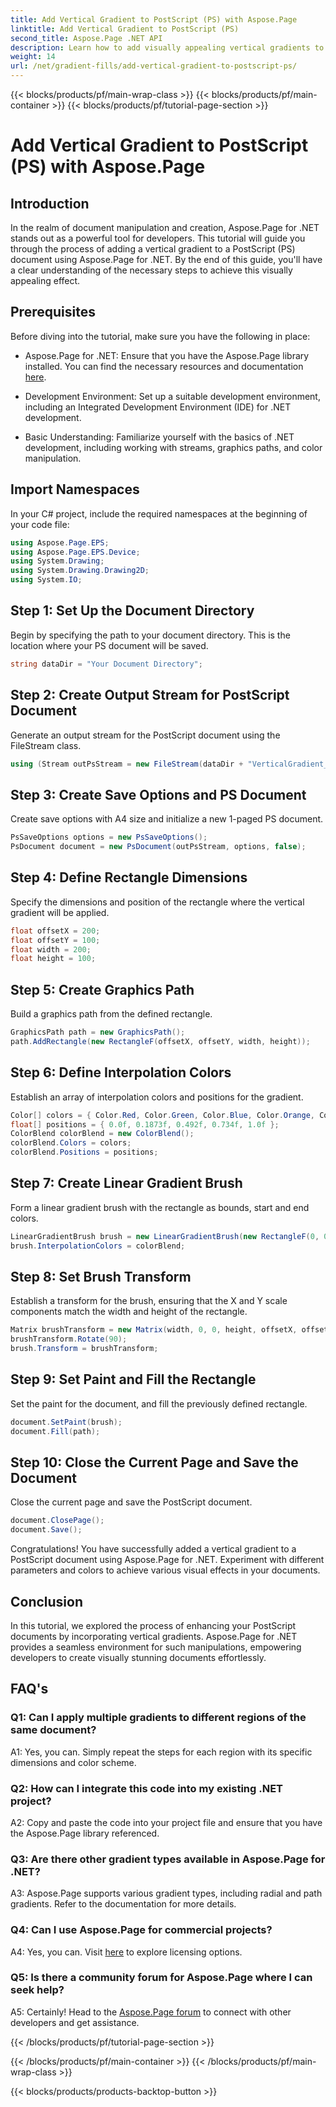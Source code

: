 ```yaml
---
title: Add Vertical Gradient to PostScript (PS) with Aspose.Page
linktitle: Add Vertical Gradient to PostScript (PS)
second_title: Aspose.Page .NET API
description: Learn how to add visually appealing vertical gradients to PostScript (PS) documents in .NET using Aspose.Page. Elevate your document creation with this step-by-step guide.
weight: 14
url: /net/gradient-fills/add-vertical-gradient-to-postscript-ps/
---
```


{{< blocks/products/pf/main-wrap-class >}}
{{< blocks/products/pf/main-container >}}
{{< blocks/products/pf/tutorial-page-section >}}

# Add Vertical Gradient to PostScript (PS) with Aspose.Page

## Introduction

In the realm of document manipulation and creation, Aspose.Page for .NET stands out as a powerful tool for developers. This tutorial will guide you through the process of adding a vertical gradient to a PostScript (PS) document using Aspose.Page for .NET. By the end of this guide, you'll have a clear understanding of the necessary steps to achieve this visually appealing effect.

## Prerequisites

Before diving into the tutorial, make sure you have the following in place:

- Aspose.Page for .NET: Ensure that you have the Aspose.Page library installed. You can find the necessary resources and documentation [here](https://reference.aspose.com/page/net/).

- Development Environment: Set up a suitable development environment, including an Integrated Development Environment (IDE) for .NET development.

- Basic Understanding: Familiarize yourself with the basics of .NET development, including working with streams, graphics paths, and color manipulation.

## Import Namespaces

In your C# project, include the required namespaces at the beginning of your code file:

```csharp
using Aspose.Page.EPS;
using Aspose.Page.EPS.Device;
using System.Drawing;
using System.Drawing.Drawing2D;
using System.IO;
```

## Step 1: Set Up the Document Directory

Begin by specifying the path to your document directory. This is the location where your PS document will be saved.

```csharp
string dataDir = "Your Document Directory";
```

## Step 2: Create Output Stream for PostScript Document

Generate an output stream for the PostScript document using the FileStream class.

```csharp
using (Stream outPsStream = new FileStream(dataDir + "VerticalGradient_outPS.ps", FileMode.Create))
```

## Step 3: Create Save Options and PS Document

Create save options with A4 size and initialize a new 1-paged PS document.

```csharp
PsSaveOptions options = new PsSaveOptions();
PsDocument document = new PsDocument(outPsStream, options, false);
```

## Step 4: Define Rectangle Dimensions

Specify the dimensions and position of the rectangle where the vertical gradient will be applied.

```csharp
float offsetX = 200;
float offsetY = 100;
float width = 200;
float height = 100;
```

## Step 5: Create Graphics Path

Build a graphics path from the defined rectangle.

```csharp
GraphicsPath path = new GraphicsPath();
path.AddRectangle(new RectangleF(offsetX, offsetY, width, height));
```

## Step 6: Define Interpolation Colors

Establish an array of interpolation colors and positions for the gradient.

```csharp
Color[] colors = { Color.Red, Color.Green, Color.Blue, Color.Orange, Color.DarkOliveGreen };
float[] positions = { 0.0f, 0.1873f, 0.492f, 0.734f, 1.0f };
ColorBlend colorBlend = new ColorBlend();
colorBlend.Colors = colors;
colorBlend.Positions = positions;
```

## Step 7: Create Linear Gradient Brush

Form a linear gradient brush with the rectangle as bounds, start and end colors.

```csharp
LinearGradientBrush brush = new LinearGradientBrush(new RectangleF(0, 0, width, height), Color.Beige, Color.DodgerBlue, 0f);
brush.InterpolationColors = colorBlend;
```

## Step 8: Set Brush Transform

Establish a transform for the brush, ensuring that the X and Y scale components match the width and height of the rectangle.

```csharp
Matrix brushTransform = new Matrix(width, 0, 0, height, offsetX, offsetY);
brushTransform.Rotate(90);
brush.Transform = brushTransform;
```

## Step 9: Set Paint and Fill the Rectangle

Set the paint for the document, and fill the previously defined rectangle.

```csharp
document.SetPaint(brush);
document.Fill(path);
```

## Step 10: Close the Current Page and Save the Document

Close the current page and save the PostScript document.

```csharp
document.ClosePage();
document.Save();
```

Congratulations! You have successfully added a vertical gradient to a PostScript document using Aspose.Page for .NET. Experiment with different parameters and colors to achieve various visual effects in your documents.

## Conclusion

In this tutorial, we explored the process of enhancing your PostScript documents by incorporating vertical gradients. Aspose.Page for .NET provides a seamless environment for such manipulations, empowering developers to create visually stunning documents effortlessly.

## FAQ's

### Q1: Can I apply multiple gradients to different regions of the same document?

A1: Yes, you can. Simply repeat the steps for each region with its specific dimensions and color scheme.

### Q2: How can I integrate this code into my existing .NET project?

A2: Copy and paste the code into your project file and ensure that you have the Aspose.Page library referenced.

### Q3: Are there other gradient types available in Aspose.Page for .NET?

A3: Aspose.Page supports various gradient types, including radial and path gradients. Refer to the documentation for more details.

### Q4: Can I use Aspose.Page for commercial projects?

A4: Yes, you can. Visit [here](https://purchase.aspose.com/buy) to explore licensing options.

### Q5: Is there a community forum for Aspose.Page where I can seek help?

A5: Certainly! Head to the [Aspose.Page forum](https://forum.aspose.com/c/page/39) to connect with other developers and get assistance.

{{< /blocks/products/pf/tutorial-page-section >}}

{{< /blocks/products/pf/main-container >}}
{{< /blocks/products/pf/main-wrap-class >}}

{{< blocks/products/products-backtop-button >}}
